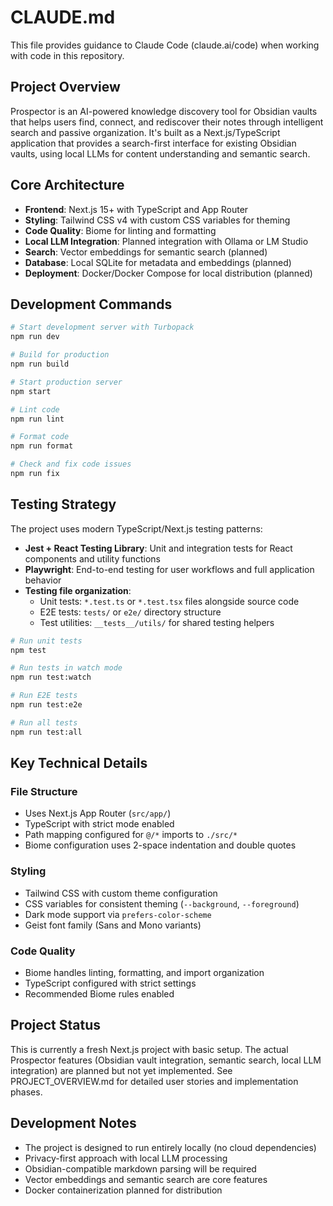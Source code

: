 # CLAUDE.md

This file provides guidance to Claude Code (claude.ai/code) when working with code in this repository.

## Project Overview

Prospector is an AI-powered knowledge discovery tool for Obsidian vaults that helps users find, connect, and rediscover their notes through intelligent search and passive organization. It's built as a Next.js/TypeScript application that provides a search-first interface for existing Obsidian vaults, using local LLMs for content understanding and semantic search.

## Core Architecture

- **Frontend**: Next.js 15+ with TypeScript and App Router
- **Styling**: Tailwind CSS v4 with custom CSS variables for theming
- **Code Quality**: Biome for linting and formatting
- **Local LLM Integration**: Planned integration with Ollama or LM Studio
- **Search**: Vector embeddings for semantic search (planned)
- **Database**: Local SQLite for metadata and embeddings (planned)
- **Deployment**: Docker/Docker Compose for local distribution (planned)

## Development Commands

```bash
# Start development server with Turbopack
npm run dev

# Build for production
npm run build

# Start production server
npm start

# Lint code
npm run lint

# Format code
npm run format

# Check and fix code issues
npm run fix
```

## Testing Strategy

The project uses modern TypeScript/Next.js testing patterns:

- **Jest + React Testing Library**: Unit and integration tests for React components and utility functions
- **Playwright**: End-to-end testing for user workflows and full application behavior
- **Testing file organization**: 
  - Unit tests: `*.test.ts` or `*.test.tsx` files alongside source code
  - E2E tests: `tests/` or `e2e/` directory structure
  - Test utilities: `__tests__/utils/` for shared testing helpers

```bash
# Run unit tests
npm test

# Run tests in watch mode
npm run test:watch

# Run E2E tests
npm run test:e2e

# Run all tests
npm run test:all
```

## Key Technical Details

### File Structure
- Uses Next.js App Router (`src/app/`)
- TypeScript with strict mode enabled
- Path mapping configured for `@/*` imports to `./src/*`
- Biome configuration uses 2-space indentation and double quotes

### Styling
- Tailwind CSS with custom theme configuration
- CSS variables for consistent theming (`--background`, `--foreground`)
- Dark mode support via `prefers-color-scheme`
- Geist font family (Sans and Mono variants)

### Code Quality
- Biome handles linting, formatting, and import organization
- TypeScript configured with strict settings
- Recommended Biome rules enabled

## Project Status

This is currently a fresh Next.js project with basic setup. The actual Prospector features (Obsidian vault integration, semantic search, local LLM integration) are planned but not yet implemented. See PROJECT_OVERVIEW.md for detailed user stories and implementation phases.

## Development Notes

- The project is designed to run entirely locally (no cloud dependencies)
- Privacy-first approach with local LLM processing
- Obsidian-compatible markdown parsing will be required
- Vector embeddings and semantic search are core features
- Docker containerization planned for distribution